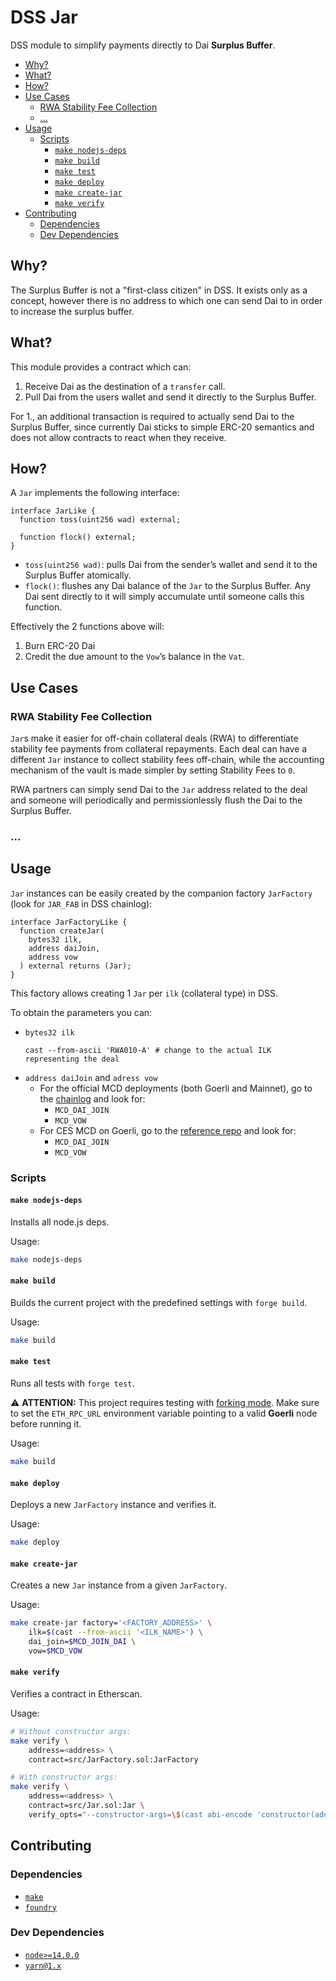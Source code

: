# DSS Jar

DSS module to simplify payments directly to Dai **Surplus Buffer**.

<!-- vim-markdown-toc GFM -->

- [Why?](#why)
- [What?](#what)
- [How?](#how)
- [Use Cases](#use-cases)
  - [RWA Stability Fee Collection](#rwa-stability-fee-collection)
  - [...](#)
- [Usage](#usage)
  - [Scripts](#scripts)
    - [`make nodejs-deps`](#make-nodejs-deps)
    - [`make build`](#make-build)
    - [`make test`](#make-test)
    - [`make deploy`](#make-deploy)
    - [`make create-jar`](#make-create-jar)
    - [`make verify`](#make-verify)
- [Contributing](#contributing)
  - [Dependencies](#dependencies)
  - [Dev Dependencies](#dev-dependencies)

<!-- vim-markdown-toc -->

## Why?

The Surplus Buffer is not a "first-class citizen" in DSS. It exists only as a concept, however there is no address to which one can send Dai to in order to increase the surplus buffer.

## What?

This module provides a contract which can:

1. Receive Dai as the destination of a `transfer` call.
2. Pull Dai from the users wallet and send it directly to the Surplus Buffer.

For 1., an additional transaction is required to actually send Dai to the Surplus Buffer, since currently Dai sticks to simple ERC-20 semantics and does not allow contracts to react when they receive.

## How?

A `Jar` implements the following interface:

```solidity
interface JarLike {
  function toss(uint256 wad) external;

  function flock() external;
}

```

- `toss(uint256 wad)`: pulls Dai from the sender&rsquo;s wallet and send it to the Surplus Buffer atomically.
- `flock()`: flushes any Dai balance of the `Jar` to the Surplus Buffer. Any Dai sent directly to it will simply accumulate until someone calls this function.

Effectively the 2 functions above will:

1. Burn ERC-20 Dai
2. Credit the due amount to the `Vow`&rsquo;s balance in the `Vat`.

## Use Cases

### RWA Stability Fee Collection

`Jar`s make it easier for off-chain collateral deals (RWA) to differentiate stability fee payments from collateral repayments. Each deal can have a different `Jar` instance to collect stability fees off-chain, while the accounting mechanism of the vault is made simpler by setting Stability Fees to `0`.

RWA partners can simply send Dai to the `Jar` address related to the deal and someone will periodically and permissionlessly flush the Dai to the Surplus Buffer.

### ...

## Usage

`Jar` instances can be easily created by the companion factory `JarFactory` (look for `JAR_FAB` in DSS chainlog):

```solidity
interface JarFactoryLike {
  function createJar(
    bytes32 ilk,
    address daiJoin,
    address vow
  ) external returns (Jar);
}

```

This factory allows creating 1 `Jar` per `ilk` (collateral type) in DSS.

To obtain the parameters you can:

- `bytes32 ilk`
  ```
  cast --from-ascii 'RWA010-A' # change to the actual ILK representing the deal
  ```
- `address daiJoin` and `adress vow`
  - For the official MCD deployments (both Goerli and Mainnet), go to the [chainlog](https://chainlog.makerdao.com/) and look for:
    - `MCD_DAI_JOIN`
    - `MCD_VOW`
  - For CES MCD on Goerli, go to the [reference repo](https://github.com/clio-finance/ces-goerli-mcd/blob/master/contracts.json) and look for:
    - `MCD_DAI_JOIN`
    - `MCD_VOW`

### Scripts

#### `make nodejs-deps`

Installs all node.js deps.

Usage:

```bash
make nodejs-deps
```

#### `make build`

Builds the current project with the predefined settings with `forge build`.

Usage:

```bash
make build
```

#### `make test`

Runs all tests with `forge test`.

⚠️ **ATTENTION:** This project requires testing with [forking mode](https://book.getfoundry.sh/forge/forking-mode.html). Make sure to set the `ETH_RPC_URL` environment variable pointing to a valid **Goerli** node before running it.

Usage:

```bash
make build
```

#### `make deploy`

Deploys a new `JarFactory` instance and verifies it.

Usage:

```bash
make deploy
```

#### `make create-jar`

Creates a new `Jar` instance from a given `JarFactory`.

Usage:

```bash
make create-jar factory='<FACTORY_ADDRESS>' \
    ilk=$(cast --from-ascii '<ILK_NAME>') \
    dai_join=$MCD_JOIN_DAI \
    vow=$MCD_VOW
```

#### `make verify`

Verifies a contract in Etherscan.

Usage:

```bash
# Without constructor args:
make verify \
    address=<address> \
    contract=src/JarFactory.sol:JarFactory

# With constructor args:
make verify \
    address=<address> \
    contract=src/Jar.sol:Jar \
    verify_opts="--constructor-args=\$(cast abi-encode 'constructor(address,address)' "$MCD_JOIN_DAI" "$MCD_VOW")"
```

## Contributing

### Dependencies

- [`make`](https://www.gnu.org/software/make/)
- [`foundry`](https://github.com/foundry-rs/foundry)

### Dev Dependencies

- [`node>=14.0.0`](https://nodejs.org/en/)
- [`yarn@1.x`](https://classic.yarnpkg.com/lang/en/)
